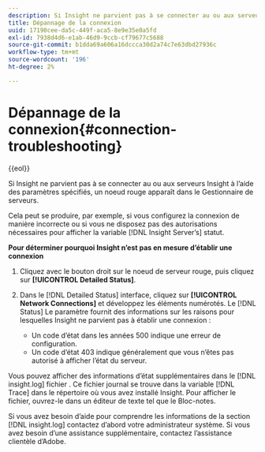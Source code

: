 ```yaml
---
description: Si Insight ne parvient pas à se connecter au ou aux serveurs Insight à l’aide des paramètres spécifiés, un noeud rouge apparaît dans le Gestionnaire de serveurs.
title: Dépannage de la connexion
uuid: 17190cee-da5c-449f-aca5-8e9e35e0a5fd
exl-id: 7938d4d6-e1ab-46d9-9ccb-cf79677c5688
source-git-commit: b1dda69a606a16dccca30d2a74c7e63dbd27936c
workflow-type: tm+mt
source-wordcount: '196'
ht-degree: 2%

---
```


# Dépannage de la connexion{#connection-troubleshooting}

{{eol}}

Si Insight ne parvient pas à se connecter au ou aux serveurs Insight à l’aide des paramètres spécifiés, un noeud rouge apparaît dans le Gestionnaire de serveurs.

Cela peut se produire, par exemple, si vous configurez la connexion de manière incorrecte ou si vous ne disposez pas des autorisations nécessaires pour afficher la variable [!DNL Insight Server’s] statut.

**Pour déterminer pourquoi Insight n’est pas en mesure d’établir une connexion**

1. Cliquez avec le bouton droit sur le noeud de serveur rouge, puis cliquez sur **[!UICONTROL Detailed Status]**.
1. Dans le [!DNL Detailed Status] interface, cliquez sur **[!UICONTROL Network Connections]** et développez les éléments numérotés. Le [!DNL Status] Le paramètre fournit des informations sur les raisons pour lesquelles Insight ne parvient pas à établir une connexion :

   * Un code d’état dans les années 500 indique une erreur de configuration.
   * Un code d’état 403 indique généralement que vous n’êtes pas autorisé à afficher l’état du serveur.

Vous pouvez afficher des informations d’état supplémentaires dans le [!DNL insight.log] fichier . Ce fichier journal se trouve dans la variable [!DNL Trace] dans le répertoire où vous avez installé Insight. Pour afficher le fichier, ouvrez-le dans un éditeur de texte tel que le Bloc-notes.

Si vous avez besoin d’aide pour comprendre les informations de la section [!DNL insight.log] contactez d’abord votre administrateur système. Si vous avez besoin d’une assistance supplémentaire, contactez l’assistance clientèle d’Adobe.
